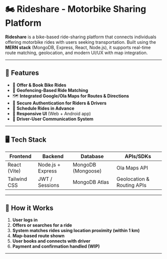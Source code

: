 # 🏍️ Rideshare - Motorbike Sharing Platform

**Rideshare** is a bike-based ride-sharing platform that connects individuals offering motorbike rides with users seeking transportation. Built using the **MERN stack** (MongoDB, Express, React, Node.js), it supports real-time route matching, geolocation, and modern UI/UX with map integration.

---

## 🚀 Features

- 🛵 **Offer & Book Bike Rides**
- 📍 **Geofencing-Based Ride Matching**
- 🗺️ **Integrated Google/Ola Maps for Routes & Directions**
- 🔐 **Secure Authentication for Riders & Drivers**
- 📆 **Schedule Rides in Advance**
- 📱 **Responsive UI** (Web + Android app)
- 💬 **Driver-User Communication System**

---

## 🖥️ Tech Stack

| Frontend | Backend | Database | APIs/SDKs |
|----------|---------|----------|-----------|
| React (Vite) | Node.js + Express | MongoDB (Mongoose) | Ola Maps API |
| Tailwind CSS | JWT / Sessions | MongoDB Atlas | Geolocation & Routing APIs |

---

## 🧠 How it Works

1. **User logs in**
2. **Offers or searches for a ride**
3. **System matches rides using location proximity (within 1 km)**
4. **Map-based route shown**
5. **User books and connects with driver**
6. **Payment and confirmation handled (WIP)**

---
